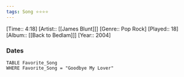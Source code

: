```yaml
---
tags: Song ⭐⭐⭐⭐ 
---
```

[Time:: 4:18]
[Artist:: [[James Blunt]]]
[Genre:: Pop Rock]
[Played:: 18]
[Album:: [[Back to Bedlam]]]
[Year:: 2004]
### Dates
````dataview
TABLE Favorite_Song
WHERE Favorite_Song = "Goodbye My Lover"
````